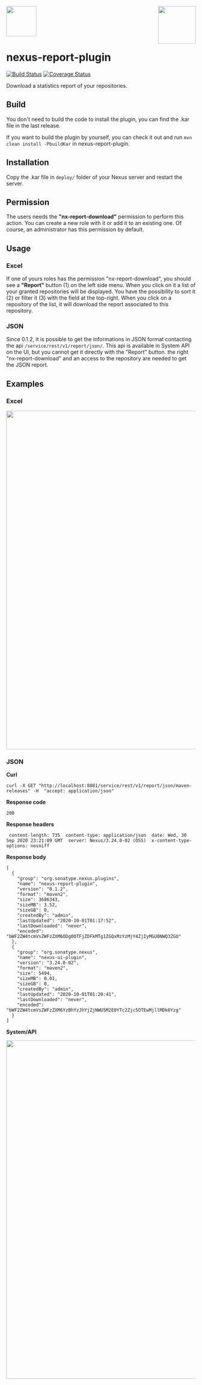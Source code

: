 <img src="https://i.pinimg.com/originals/bc/00/a8/bc00a8bd0a4be6cd29680d02c70f0539.png" width="100" align="right"/>
<img src="https://zupimages.net/up/20/37/uwy6.png" width="80"/>

# nexus-report-plugin
[![Build Status](https://travis-ci.org/groupe-edf/nexus-report-plugin.svg?branch=master)](https://travis-ci.org/github/groupe-edf/nexus-report-plugin)
[![Coverage Status](https://coveralls.io/repos/github/groupe-edf/nexus-report-plugin/badge.svg?branch=master)](https://coveralls.io/github/groupe-edf/nexus-report-plugin?branch=master)

Download a statistics report of your repositories.

## Build
You don't need to build the code to install the plugin, you can find the .kar file in the last release.

If you want to build the plugin by yourself, you can check it out and run `mvn clean install -PbuildKar` in nexus-report-plugin.

## Installation
Copy the .kar file in `deploy/` folder of your Nexus server and restart the server.

## Permission
The users needs the **"nx-report-download"** permission to perform this action.
You can create a new role with it or add it to an existing one.
Of course, an administrator has this permission by default.

## Usage
### Excel
If one of yours roles has the permission "nx-report-download", you should see a **"Report"** button (1) on the left side menu.
When you click on it a list of your granted repositories will be displayed. You have the possibility to sort it (2) or filter it (3) with the field at the top-right.
When you click on a repository of the list, it will download the report associated to this repository.

### JSON
Since 0.1.2, it is possible to get the informations in JSON format contacting the api `/service/rest/v1/report/json/`.
This api is available in System API on the UI, but you cannot get it directly with the "Report" button.
the right "nx-report-download" and an access to the repository are needed to get the JSON report.

## Examples
### Excel

<img src="https://zupimages.net/up/20/36/egx2.png" width="900"/>

### JSON

**Curl**

`curl -X GET "http://localhost:8081/service/rest/v1/report/json/maven-releases" -H  "accept: application/json"`

**Response code**

`200`

**Response headers**

```
 content-length: 735  content-type: application/json  date: Wed, 30 Sep 2020 23:21:09 GMT  server: Nexus/3.24.0-02 (OSS)  x-content-type-options: nosniff 
```

**Response body**

```
[
  {
    "group": "org.sonatype.nexus.plugins",
    "name": "nexus-report-plugin",
    "version": "0.1.2",
    "format": "maven2",
    "size": 3686343,
    "sizeMB": 3.52,
    "sizeGB": 0,
    "createdBy": "admin",
    "lastUpdated": "2020-10-01T01:17:52",
    "lastDownloaded": "never",
    "encoded": "bWF2ZW4tcmVsZWFzZXM6ODg0OTFjZDFkMTg1ZGQxMzYzMjY4ZjIyMGU0NWQ3ZGU"
  },
  {
    "group": "org.sonatype.nexus",
    "name": "nexus-ui-plugin",
    "version": "3.24.0-02",
    "format": "maven2",
    "size": 5494,
    "sizeMB": 0.01,
    "sizeGB": 0,
    "createdBy": "admin",
    "lastUpdated": "2020-10-01T01:20:41",
    "lastDownloaded": "never",
    "encoded": "bWF2ZW4tcmVsZWFzZXM6YzBhYzJhYjZjNWU5M2E0YTc2Zjc5OTEwMjllMDk0Yzg"
  }
]
```

**System/API**

<img src="https://zupimages.net/up/20/40/8n3y.png" width="900"/>

